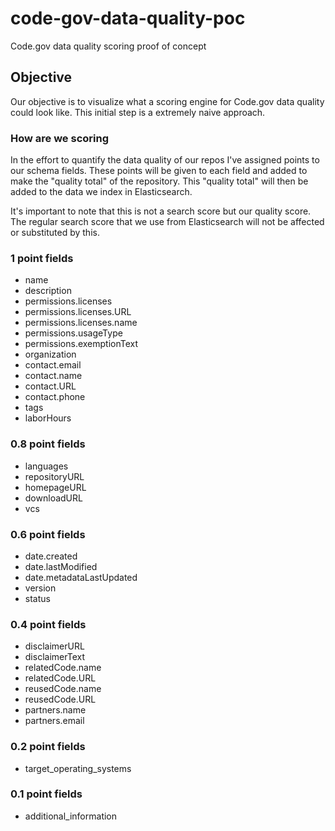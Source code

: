 # code-gov-data-quality-poc

Code.gov data quality scoring proof of concept

## Objective

Our objective is to visualize what a scoring engine for Code.gov data quality could look like. This initial step is a extremely naive approach.

### How are we scoring

In the effort to quantify the data quality of our repos I've assigned points to our schema fields.
These points will be given to each field and added to make the "quality total" of the repository.
This "quality total" will then be added to the data we index in Elasticsearch.

It's important to note that this is not a search score but our quality score.
The regular search score that we use from Elasticsearch will not be affected or substituted by this.

### 1 point fields

* name
* description
* permissions.licenses
* permissions.licenses.URL
* permissions.licenses.name
* permissions.usageType
* permissions.exemptionText
* organization
* contact.email
* contact.name
* contact.URL
* contact.phone
* tags
* laborHours

### 0.8 point fields

* languages
* repositoryURL
* homepageURL
* downloadURL
* vcs

### 0.6 point fields

* date.created
* date.lastModified
* date.metadataLastUpdated
* version
* status

### 0.4 point fields

* disclaimerURL
* disclaimerText
* relatedCode.name
* relatedCode.URL
* reusedCode.name
* reusedCode.URL
* partners.name
* partners.email

### 0.2 point fields

* target_operating_systems

### 0.1 point fields

* additional_information
